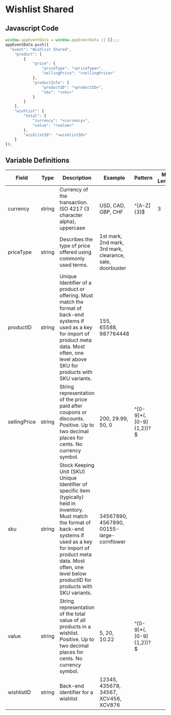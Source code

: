 # Wishlist Shared

### 

## Javascript Code
```js
window.appEventData = window.appEventData || [];;;
appEventData.push({
  "event": "Wishlist Shared",
    "product": [
        {
            "price": {
                "priceType": "<priceType>",
                "sellingPrice": "<sellingPrice>"
            },
            "productInfo": {
                "productID": "<productID>",
                "sku": "<sku>"
            }
        }
    ],
    "wishlist": {
        "total": {
            "currency": "<currency>",
            "value": "<value>"
        },
        "wishlistID": "<wishlistID>"
    }
});
```

## Variable Definitions

|Field|Type|Description|Example|Pattern|Min Length|Max Length|Minimum|Maximum|Multiple Of|
| --- | --- | --- | --- | --- | --- | --- | --- | --- | --- |
|currency|string|Currency of the transaction. ISO 4217 \(3 character alpha\), uppercase |USD, CAD, GBP, CHF|^[A-Z]{3}$|3|3||||
|priceType|string|Describes the type of price offered using commonly used terms. |1st mark, 2nd mark, 3rd mark, clearance, sale, doorbuster|||||||
|productID|string|Unique Identifier of a product or offering.  Must match the format of back-end systems if used as a key for import of product meta data. Most often, one level above SKU for products with SKU variants. |155, 65588, 987764448|||||||
|sellingPrice|string|String representation of the price paid after coupons or discounts. Positive. Up to two decimal places for cents. No currency symbol.|200, 29.99, 50, 0|^[0-9]*(\.[0-9]{1,2})?$||||||
|sku|string|Stock Keeping Unit \(SKU\) Unique Identifier of specific item \(typically\) held in inventory.  Must match the format of back-end systems if used as a key for import of product meta data. Most often, one level below productID for products with SKU variants. |34567890, 4567890, 00155-large-cornflower|||||||
|value|string|String representation of the total value of all products in a wishlist. Positive. Up to two decimal places for cents. No currency symbol.|5, 20, 10.22|^[0-9]*(\.[0-9]{1,2})?$||||||
|wishlistID|string|Back-end identifier for a wishlist|12345, 435678, 34567, XCV456, XCV876|||||||





